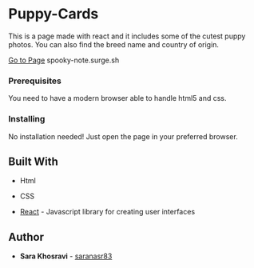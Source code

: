 # Puppy-Cards

This is a page made with react and it includes some of the cutest puppy photos. You can also find the breed name and country of origin.

[Go to Page](https://spooky-note.surge.sh)
spooky-note.surge.sh


### Prerequisites

You need to have a modern browser able to handle html5 and css. 

### Installing

No installation needed! Just open the page in your preferred browser.

## Built With

* Html

* CSS

* [React](https://reactjs.org/) - Javascript library for creating user interfaces

## Author

* **Sara Khosravi** - [saranasr83](https://github.com/saranasr83)
